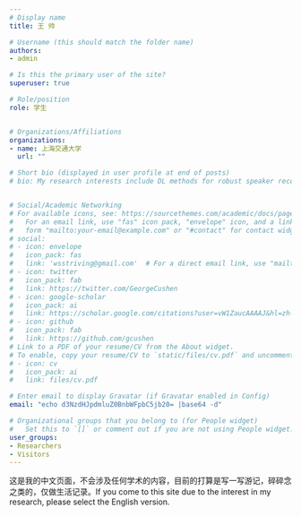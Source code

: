 ```yaml
---
# Display name
title: 王 帅

# Username (this should match the folder name)
authors:
- admin

# Is this the primary user of the site?
superuser: true

# Role/position
role: 学生


# Organizations/Affiliations
organizations:
- name: 上海交通大学
  url: ""

# Short bio (displayed in user profile at end of posts)
# bio: My research interests include DL methods for robust speaker recognition


# Social/Academic Networking
# For available icons, see: https://sourcethemes.com/academic/docs/page-builder/#icons
#   For an email link, use "fas" icon pack, "envelope" icon, and a link in the
#   form "mailto:your-email@example.com" or "#contact" for contact widget.
# social:
# - icon: envelope
#   icon_pack: fas
#   link: 'wsstriving@gmail.com'  # For a direct email link, use "mailto:test@example.org".
# - icon: twitter
#   icon_pack: fab
#   link: https://twitter.com/GeorgeCushen
# - icon: google-scholar
#   icon_pack: ai
#   link: https://scholar.google.com/citations?user=vW1ZaucAAAAJ&hl=zh-CN
# - icon: github
#   icon_pack: fab
#   link: https://github.com/gcushen
# Link to a PDF of your resume/CV from the About widget.
# To enable, copy your resume/CV to `static/files/cv.pdf` and uncomment the lines below.
# - icon: cv
#   icon_pack: ai
#   link: files/cv.pdf

# Enter email to display Gravatar (if Gravatar enabled in Config)
email: "echo d3NzdHJpdmluZ0BnbWFpbC5jb20= |base64 -d"

# Organizational groups that you belong to (for People widget)
#   Set this to `[]` or comment out if you are not using People widget.
user_groups:
- Researchers
- Visitors
---
```


这是我的中文页面，不会涉及任何学术的内容，目前的打算是写一写游记，碎碎念之类的，仅做生活记录。If you come to this site due to the interest in my research, please select the English version.
